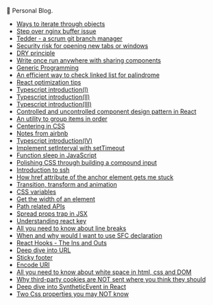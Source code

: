  🚚 Personal Blog.

* [Ways to iterate through objects](https://github.com/n0ruSh/blogs/blob/master/articles/Ways%20to%20iterate%20through%20objects.md)
* [Step over nginx buffer issue](https://github.com/n0ruSh/blogs/blob/master/articles/Nginx%20Buffer%20Problem.md)
* [Tedder - a scrum git branch manager](https://github.com/n0ruSh/blogs/blob/master/articles/Tedder%20-%20a%20scrum%20git%20branch%20manager.md)
* [Security risk for opening new tabs or windows](https://github.com/n0ruSh/blogs/blob/master/articles/Security%20risk%20for%20opening%20new%20tabs%20or%20windows.md)
* [DRY principle](https://github.com/n0ruSh/blogs/blob/master/articles/DRY%20principle.md)
* [Write once run anywhere with sharing components](https://github.com/n0ruSh/blogs/blob/master/articles/Write%20once%20run%20anywhere%20with%20sharing%20components.md)
* [Generic Programming](https://github.com/n0ruSh/blogs/blob/master/articles/Generic%20Programming.md)
* [An efficient way to check linked list for palindrome](https://github.com/n0ruSh/blogs/blob/master/articles/An%20efficient%20way%20to%20check%20linked%20list%20for%20palindrome.md)
* [React optimization tips](https://github.com/n0ruSh/blogs/blob/master/articles/React%20optimization%20tips.md)
* [Typescript introduction(Ⅰ)](https://github.com/n0ruSh/blogs/blob/master/articles/Typescript%20introduction(%E2%85%A0).md)
* [Typescript introduction(ⅠI)](https://github.com/n0ruSh/blogs/blob/master/articles/Typescript%20introduction(%E2%85%A1).md)
* [Typescript introduction(ⅠII)](https://github.com/n0ruSh/blogs/blob/master/articles/Typescript%20introduction(%E2%85%A0II).md)
* [Controlled and uncontrolled component design pattern in React](https://github.com/n0ruSh/blogs/blob/master/articles/Controlled%20and%20uncontrolled%20component%20design%20pattern%20in%20React.md)
* [An utility to group items in order](https://github.com/n0ruSh/blogs/blob/master/articles/An%20Utility%20to%20group%20items%20in%20order.md)
* [Centering in CSS](https://github.com/n0ruSh/blogs/blob/master/articles/Centering%20in%20CSS.md)
* [Notes from airbnb](https://github.com/n0ruSh/blogs/blob/master/articles/Notes%20from%20airbnb.md)
* [Typescript introduction(ⅠV)](https://github.com/n0ruSh/blogs/blob/master/articles/Typescript%20introduction(IV).md)
* [Implement setInterval with setTimeout](https://github.com/n0ruSh/blogs/blob/master/articles/Implement%20setInterval%20with%20setTimeout.md)
* [Function sleep in JavaScript](https://github.com/n0ruSh/blogs/blob/master/articles/Function%20sleep%20in%20JavaScript.md)
* [Polishing CSS through building a compound input](https://github.com/n0ruSh/blogs/blob/master/articles/Polishing%20CSS%20through%20building%20a%20compound%20input.md)
* [Introduction to ssh](https://github.com/n0ruSh/blogs/blob/master/articles/Introduction%20to%20ssh.md)
* [How href attribute of the anchor element gets me stuck](https://github.com/n0ruSh/blogs/blob/master/articles/How%20href%20attribute%20of%20the%20anchor%20element%20gets%20me%20stuck.md)
* [Transition, transform and animation](https://github.com/n0ruSh/blogs/blob/master/articles/Transition%2C%20transform%20and%20animation.md)
* [CSS variables](https://github.com/n0ruSh/blogs/blob/master/articles/CSS%20variables.md)
* [Get the width of an element](https://github.com/n0ruSh/blogs/blob/master/articles/Get%20the%20width%20of%20an%20element.md)
* [Path related APIs](https://github.com/n0ruSh/blogs/blob/master/articles/Path%20related%20APIs.md)
* [Spread props trap in JSX](https://github.com/n0ruSh/blogs/blob/master/articles/Spread%20props%20trap%20in%20JSX.md)
* [Understanding react key](https://github.com/n0ruSh/blogs/blob/master/articles/Understanding%20react%20key.md)
* [All you need to know about line breaks](https://github.com/n0ruSh/blogs/blob/master/articles/All%20you%20need%20to%20know%20about%20line%20breaks.md)
* [When and why would I want to use SFC declaration](https://github.com/n0ruSh/blogs/blob/master/articles/When%20and%20why%20would%20I%20want%20to%20use%20SFC%20declaration.md)
* [React Hooks - The Ins and Outs](https://github.com/n0ruSh/blogs/blob/master/articles/React%20Hooks%20-%20The%20Ins%20and%20Outs.md)
* [Deep dive into URL](https://github.com/n0ruSh/blogs/blob/master/articles/Deep%20dive%20into%20URL.md)
* [Sticky footer](https://github.com/n0ruSh/blogs/blob/master/articles/Deep%20dive%20into%20URL.md)
* [Encode URI](https://github.com/n0ruSh/blogs/blob/master/articles/Encode%20URI.md)
* [All you need to know about white space in html, css and DOM](https://github.com/n0ruSh/blogs/blob/master/articles/All%20you%20need%20to%20know%20about%20white%20space%20in%20html%2C%20css%20and%20DOM.md)
* [Why third-party cookies are NOT sent where you think they should](https://github.com/n0ruSh/blogs/blob/master/articles/Why%20third-party%20cookies%20are%20NOT%20sent%20where%20you%20think%20they%20should.md)
* [Deep dive into SyntheticEvent in React](https://github.com/n0ruSh/blogs/blob/master/articles/Deep%20dive%20into%20SyntheticEvent%20in%20React.md)
* [Two Css properties you may NOT know](https://github.com/n0ruSh/blogs/blob/master/articles/Two%20Css%20properties%20you%20may%20NOT%20know.md)